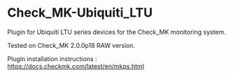 # Check_MK-Ubiquiti_LTU
Plugin for Ubiquiti LTU series devices for the Check_MK monitoring system.

Tested on Check_MK 2.0.0p18 RAW version.

Plugin installation instructions : https://docs.checkmk.com/latest/en/mkps.html
